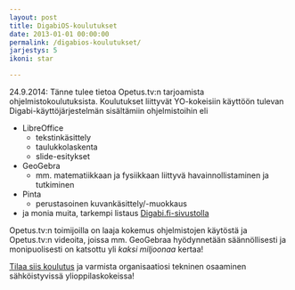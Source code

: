 ```yaml
---
layout: post
title: DigabiOS-koulutukset
date: 2013-01-01 00:00:00
permalink: /digabios-koulutukset/
jarjestys: 5
ikoni: star

---
```


24.9.2014: Tänne tulee tietoa Opetus.tv:n tarjoamista ohjelmistokoulutuksista. Koulutukset liittyvät YO-kokeisiin käyttöön tulevan Digabi-käyttöjärjestelmän sisältämiin ohjelmistoihin eli

- LibreOffice
  - tekstinkäsittely
  - taulukkolaskenta
  - slide-esitykset
- GeoGebra
  - mm. matematiikkaan ja fysiikkaan liittyvä havainnollistaminen ja tutkiminen
- Pinta
  - perustasoinen kuvankäsittely/-muokkaus
- ja monia muita, tarkempi listaus [Digabi.fi-sivustolla](https://digabi.fi/tekniikka/ohjelmistot/)

Opetus.tv:n toimijoilla on laaja kokemus ohjelmistojen käytöstä ja Opetus.tv:n videoita, joissa mm. GeoGebraa hyödynnetään säännöllisesti ja monipuolisesti on katsottu yli *kaksi miljoonaa* kertaa!

<a href="/tilaa-koulutus" class="btn btn-warning btn-large">Tilaa siis koulutus</a> ja varmista organisaatiosi tekninen osaaminen sähköistyvissä ylioppilaskokeissa!